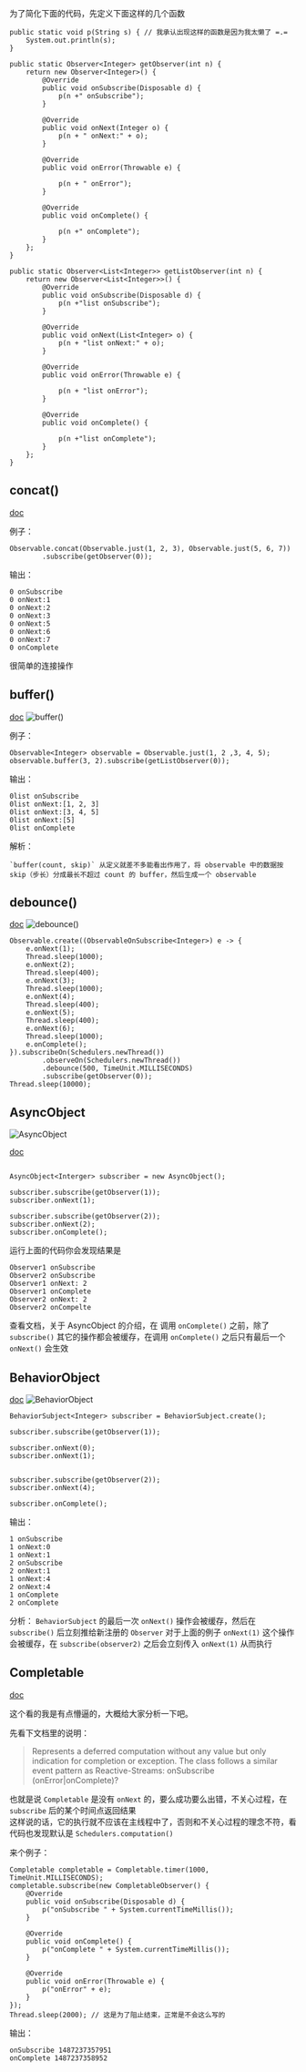 为了简化下面的代码，先定义下面这样的几个函数
```
public static void p(String s) { // 我承认出现这样的函数是因为我太懒了 =.=
    System.out.println(s);
}

public static Observer<Integer> getObserver(int n) {
    return new Observer<Integer>() {
        @Override
        public void onSubscribe(Disposable d) {
            p(n +" onSubscribe");
        }

        @Override
        public void onNext(Integer o) {
            p(n + " onNext:" + o);
        }

        @Override
        public void onError(Throwable e) {

            p(n + " onError");
        }

        @Override
        public void onComplete() {

            p(n +" onComplete");
        }
    };
}

public static Observer<List<Integer>> getListObserver(int n) {
    return new Observer<List<Integer>>() {
        @Override
        public void onSubscribe(Disposable d) {
            p(n +"list onSubscribe");
        }

        @Override
        public void onNext(List<Integer> o) {
            p(n + "list onNext:" + o);
        }

        @Override
        public void onError(Throwable e) {

            p(n + "list onError");
        }

        @Override
        public void onComplete() {

            p(n +"list onComplete");
        }
    };
}
```

## concat()

[doc](http://reactivex.io/documentation/operators/concat.html)

例子：

```
Observable.concat(Observable.just(1, 2, 3), Observable.just(5, 6, 7))
        .subscribe(getObserver(0));
```

输出：
```
0 onSubscribe
0 onNext:1
0 onNext:2
0 onNext:3
0 onNext:5
0 onNext:6
0 onNext:7
0 onComplete
```

很简单的连接操作


## buffer()
[doc](http://reactivex.io/documentation/operators/buffer.html)
![buffer()](http://reactivex.io/documentation/operators/images/Buffer.png)

例子：

```
Observable<Integer> observable = Observable.just(1, 2 ,3, 4, 5);
observable.buffer(3, 2).subscribe(getListObserver(0));
```

输出：
```
0list onSubscribe
0list onNext:[1, 2, 3]
0list onNext:[3, 4, 5]
0list onNext:[5]
0list onComplete
```

解析：
```
`buffer(count, skip)` 从定义就差不多能看出作用了，将 observable 中的数据按 skip（步长）分成最长不超过 count 的 buffer，然后生成一个 observable
```

## debounce()

[doc](http://reactivex.io/documentation/operators/debounce.html)
![debounce()](http://reactivex.io/documentation/operators/images/debounce.png)

```
Observable.create((ObservableOnSubscribe<Integer>) e -> {
    e.onNext(1);
    Thread.sleep(1000);
    e.onNext(2);
    Thread.sleep(400);
    e.onNext(3);
    Thread.sleep(1000);
    e.onNext(4);
    Thread.sleep(400);
    e.onNext(5);
    Thread.sleep(400);
    e.onNext(6);
    Thread.sleep(1000);
    e.onComplete();
}).subscribeOn(Schedulers.newThread())
        .observeOn(Schedulers.newThread())
        .debounce(500, TimeUnit.MILLISECONDS)
        .subscribe(getObserver(0));
Thread.sleep(10000);
```




## AsyncObject 
![AsyncObject](https://raw.githubusercontent.com/wiki/ReactiveX/RxJava/images/rx-operators/S.AsyncSubject.png)  

[doc](http://reactivex.io/RxJava/javadoc/rx/subjects/AsyncSubject.html)  

```

AsyncObject<Interger> subscriber = new AsyncObject();

subscriber.subscribe(getObserver(1));
subscriber.onNext(1);

subscriber.subscribe(getObserver(2));
subscriber.onNext(2);
subscriber.onComplete();

```
运行上面的代码你会发现结果是
```
Observer1 onSubscribe
Observer2 onSubscribe
Observer1 onNext: 2
Observer1 onComplete
Observer2 onNext: 2
Observer2 onCompelte
```
查看文档，关于 AsyncObject 的介绍，在 调用 `onComplete()` 之前，除了 `subscribe()` 其它的操作都会被缓存，在调用 `onComplete()` 之后只有最后一个 `onNext()` 会生效

## BehaviorObject

[doc](http://reactivex.io/RxJava/javadoc/rx/subjects/BehaviorSubject.html)
![BehaviorObject](https://raw.githubusercontent.com/wiki/ReactiveX/RxJava/images/rx-operators/S.BehaviorSubject.png)



```
BehaviorSubject<Integer> subscriber = BehaviorSubject.create();

subscriber.subscribe(getObserver(1));

subscriber.onNext(0);
subscriber.onNext(1);


subscriber.subscribe(getObserver(2));
subscriber.onNext(4);

subscriber.onComplete();
```
输出：
```
1 onSubscribe
1 onNext:0
1 onNext:1
2 onSubscribe
2 onNext:1
1 onNext:4
2 onNext:4
1 onComplete
2 onComplete
```
分析：
`BehaviorSubject` 的最后一次 `onNext()` 操作会被缓存，然后在`subscribe()` 后立刻推给新注册的 `Observer`
对于上面的例子 `onNext(1)` 这个操作会被缓存，在 `subscribe(observer2)` 之后会立刻传入 `onNext(1)` 从而执行

## Completable

[doc](http://reactivex.io/RxJava/javadoc/rx/Completable.html)

这个看的我是有点懵逼的，大概给大家分析一下吧。

先看下文档里的说明：

> Represents a deferred computation without any value but only indication for completion or exception. The class follows a similar event pattern as Reactive-Streams: onSubscribe (onError|onComplete)?

也就是说 `Completable` 是没有 `onNext` 的，要么成功要么出错，不关心过程，在 `subscribe` 后的某个时间点返回结果  
这样说的话，它的执行就不应该在主线程中了，否则和不关心过程的理念不符，看代码也发现默认是 `Schedulers.computation()`


来个例子：

```
Completable completable = Completable.timer(1000, TimeUnit.MILLISECONDS);
completable.subscribe(new CompletableObserver() {
    @Override
    public void onSubscribe(Disposable d) {
        p("onSubscribe " + System.currentTimeMillis());
    }

    @Override
    public void onComplete() {
        p("onComplete " + System.currentTimeMillis());
    }

    @Override
    public void onError(Throwable e) {
        p("onError" + e);
    }
});
Thread.sleep(2000); // 这是为了阻止结束，正常是不会这么写的
```

输出：
```
onSubscribe 1487237357951
onComplete 1487237358952
```


